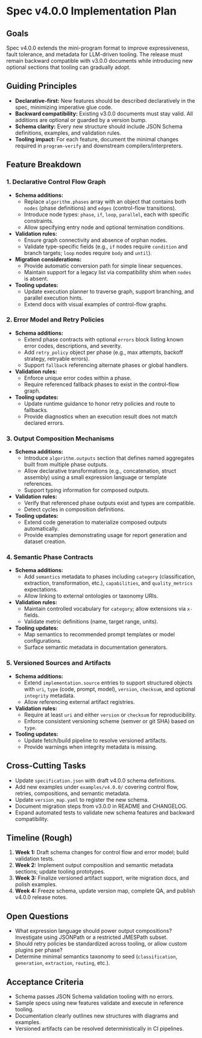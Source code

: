 # Spec v4.0.0 Implementation Plan

## Goals
Spec v4.0.0 extends the mini-program format to improve expressiveness, fault tolerance, and metadata for LLM-driven tooling. The release must remain backward compatible with v3.0.0 documents while introducing new optional sections that tooling can gradually adopt.

## Guiding Principles
- **Declarative-first:** New features should be described declaratively in the spec, minimizing imperative glue code.
- **Backward compatibility:** Existing v3.0.0 documents must stay valid. All additions are optional or guarded by a version bump.
- **Schema clarity:** Every new structure should include JSON Schema definitions, examples, and validation rules.
- **Tooling impact:** For each feature, document the minimal changes required in `program-verify` and downstream compilers/interpreters.

## Feature Breakdown

### 1. Declarative Control Flow Graph
- **Schema additions:**
  - Replace `algorithm.phases` array with an object that contains both `nodes` (phase definitions) and `edges` (control-flow transitions).
  - Introduce node types: `phase`, `if`, `loop`, `parallel`, each with specific constraints.
  - Allow specifying entry node and optional termination conditions.
- **Validation rules:**
  - Ensure graph connectivity and absence of orphan nodes.
  - Validate type-specific fields (e.g., `if` nodes require `condition` and branch targets; `loop` nodes require `body` and `until`).
- **Migration considerations:**
  - Provide automatic conversion path for simple linear sequences.
  - Maintain support for a legacy list via compatibility shim when `nodes` is absent.
- **Tooling updates:**
  - Update execution planner to traverse graph, support branching, and parallel execution hints.
  - Extend docs with visual examples of control-flow graphs.

### 2. Error Model and Retry Policies
- **Schema additions:**
  - Extend phase contracts with optional `errors` block listing known error codes, descriptions, and severity.
  - Add `retry_policy` object per phase (e.g., max attempts, backoff strategy, retryable errors).
  - Support `fallback` referencing alternate phases or global handlers.
- **Validation rules:**
  - Enforce unique error codes within a phase.
  - Require referenced fallback phases to exist in the control-flow graph.
- **Tooling updates:**
  - Update runtime guidance to honor retry policies and route to fallbacks.
  - Provide diagnostics when an execution result does not match declared errors.

### 3. Output Composition Mechanisms
- **Schema additions:**
  - Introduce `algorithm.outputs` section that defines named aggregates built from multiple phase outputs.
  - Allow declarative transformations (e.g., concatenation, struct assembly) using a small expression language or template references.
  - Support typing information for composed outputs.
- **Validation rules:**
  - Verify that referenced phase outputs exist and types are compatible.
  - Detect cycles in composition definitions.
- **Tooling updates:**
  - Extend code generation to materialize composed outputs automatically.
  - Provide examples demonstrating usage for report generation and dataset creation.

### 4. Semantic Phase Contracts
- **Schema additions:**
  - Add `semantics` metadata to phases including `category` (classification, extraction, transformation, etc.), `capabilities`, and `quality_metrics` expectations.
  - Allow linking to external ontologies or taxonomy URIs.
- **Validation rules:**
  - Maintain controlled vocabulary for `category`; allow extensions via `x-` fields.
  - Validate metric definitions (name, target range, units).
- **Tooling updates:**
  - Map semantics to recommended prompt templates or model configurations.
  - Surface semantic metadata in documentation generators.

### 5. Versioned Sources and Artifacts
- **Schema additions:**
  - Extend `implementation.source` entries to support structured objects with `uri`, `type` (code, prompt, model), `version`, `checksum`, and optional `integrity` metadata.
  - Allow referencing external artifact registries.
- **Validation rules:**
  - Require at least `uri` and either `version` or `checksum` for reproducibility.
  - Enforce consistent versioning scheme (semver or git SHA) based on `type`.
- **Tooling updates:**
  - Update fetch/build pipeline to resolve versioned artifacts.
  - Provide warnings when integrity metadata is missing.

## Cross-Cutting Tasks
- Update `specification.json` with draft v4.0.0 schema definitions.
- Add new examples under `examples/v4.0.0/` covering control flow, retries, compositions, and semantic metadata.
- Update `version_map.yaml` to register the new schema.
- Document migration steps from v3.0.0 in README and CHANGELOG.
- Expand automated tests to validate new schema features and backward compatibility.

## Timeline (Rough)
1. **Week 1:** Draft schema changes for control flow and error model; build validation tests.
2. **Week 2:** Implement output composition and semantic metadata sections; update tooling prototypes.
3. **Week 3:** Finalize versioned artifact support, write migration docs, and polish examples.
4. **Week 4:** Freeze schema, update version map, complete QA, and publish v4.0.0 release notes.

## Open Questions
- What expression language should power output compositions? Investigate using JSONPath or a restricted JMESPath subset.
- Should retry policies be standardized across tooling, or allow custom plugins per phase?
- Determine minimal semantics taxonomy to seed (`classification`, `generation`, `extraction`, `routing`, etc.).

## Acceptance Criteria
- Schema passes JSON Schema validation tooling with no errors.
- Sample specs using new features validate and execute in reference tooling.
- Documentation clearly outlines new structures with diagrams and examples.
- Versioned artifacts can be resolved deterministically in CI pipelines.

